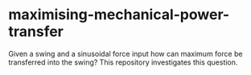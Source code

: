 # maximising-mechanical-power-transfer
Given a swing and a sinusoidal force input how can maximum force be transferred into the swing? This repository investigates this question. 

